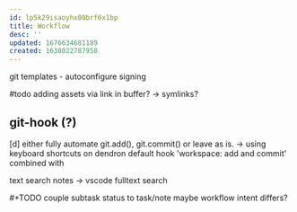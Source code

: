 ```yaml
---
id: lp5k29isaoyhx00brf6x1bp
title: Workflow
desc: ''
updated: 1676634681189
created: 1638022787958
---
```

git templates - autoconfigure signing

#todo
adding assets via link in buffer? -> symlinks?

## git-hook (?)
[d] either fully automate git.add(), git.commit() or leave as is.
-> using keyboard shortcuts on dendron default hook 'workspace: add and commit'
combined with

text search notes -> vscode fulltext search

#+TODO couple subtask status to task/note
maybe workflow intent differs?